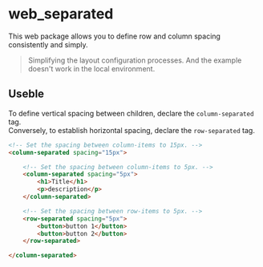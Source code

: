 # web_separated
This web package allows you to define row and column spacing consistently and simply.

> Simplifying the layout configuration processes.
> And the example doesn't work in the local environment.

## Useble

To define vertical spacing between children, declare the `column-separated` tag. <br />
Conversely, to establish horizontal spacing, declare the `row-separated` tag.

```html
<!-- Set the spacing between column-items to 15px. -->
<column-separated spacing="15px">

    <!-- Set the spacing between column-items to 5px. -->
    <column-separated spacing="5px">
        <h1>Title</h1>
        <p>description</p>
    </column-separated>

    <!-- Set the spacing between row-items to 5px. -->
    <row-separated spacing="5px">
        <button>button 1</button>
        <button>button 2</button>
    </row-separated>

</column-separated>
```
